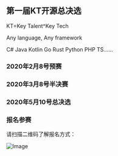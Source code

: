 ## 第一届KT开源总决选

KT=Key Talent^Key Tech

Any language, Any framework

C# Java Kotlin Go Rust Python PHP TS……

### 2020年2月8号预赛
### 2020年3月8号半决赛
### 2020年5月10号总决选

### 报名参赛

请扫描二维码了解报名方式：

![Image](src)

